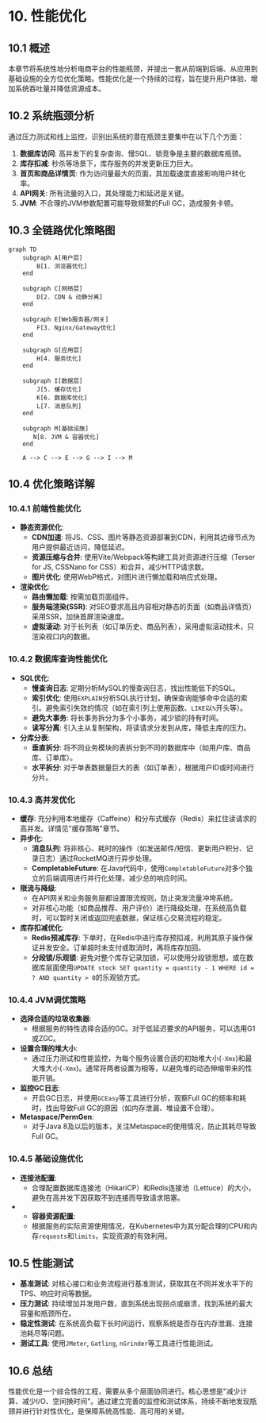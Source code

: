 # 10. 性能优化

## 10.1 概述

本章节将系统性地分析电商平台的性能瓶颈，并提出一套从前端到后端、从应用到基础设施的全方位优化策略。性能优化是一个持续的过程，旨在提升用户体验、增加系统吞吐量并降低资源成本。

## 10.2 系统瓶颈分析

通过压力测试和线上监控，识别出系统的潜在瓶颈主要集中在以下几个方面：
1.  **数据库访问**: 高并发下的复杂查询、慢SQL、锁竞争是主要的数据库瓶颈。
2.  **库存扣减**: 秒杀等场景下，库存服务的并发更新压力巨大。
3.  **首页和商品详情页**: 作为访问量最大的页面，其加载速度直接影响用户转化率。
4.  **API网关**: 所有流量的入口，其处理能力和延迟是关键。
5.  **JVM**: 不合理的JVM参数配置可能导致频繁的Full GC，造成服务卡顿。

## 10.3 全链路优化策略图

```mermaid
graph TD
    subgraph A[用户层]
        B[1. 浏览器优化]
    end

    subgraph C[网络层]
        D[2. CDN & 动静分离]
    end
    
    subgraph E[Web服务器/网关]
        F[3. Nginx/Gateway优化]
    end

    subgraph G[应用层]
        H[4. 服务优化]
    end

    subgraph I[数据层]
        J[5. 缓存优化]
        K[6. 数据库优化]
        L[7. 消息队列]
    end
    
    subgraph M[基础设施]
       N[8. JVM & 容器优化]
    end

    A --> C --> E --> G --> I --> M
```

## 10.4 优化策略详解

### 10.4.1 前端性能优化

-   **静态资源优化**:
    -   **CDN加速**: 将JS、CSS、图片等静态资源部署到CDN，利用其边缘节点为用户提供最近访问，降低延迟。
    -   **资源压缩与合并**: 使用Vite/Webpack等构建工具对资源进行压缩（Terser for JS, CSSNano for CSS）和合并，减少HTTP请求数。
    -   **图片优化**: 使用WebP格式，对图片进行懒加载和响应式处理。
-   **渲染优化**:
    -   **路由懒加载**: 按需加载页面组件。
    -   **服务端渲染(SSR)**: 对SEO要求高且内容相对静态的页面（如商品详情页）采用SSR，加快首屏渲染速度。
    -   **虚拟滚动**: 对于长列表（如订单历史、商品列表），采用虚拟滚动技术，只渲染视口内的数据。

### 10.4.2 数据库查询性能优化

-   **SQL优化**:
    -   **慢查询日志**: 定期分析MySQL的慢查询日志，找出性能低下的SQL。
    -   **索引优化**: 使用`EXPLAIN`分析SQL执行计划，确保查询能够命中合适的索引。避免索引失效的情况（如在索引列上使用函数、`LIKE`以`%`开头等）。
    -   **避免大事务**: 将长事务拆分为多个小事务，减少锁的持有时间。
    -   **读写分离**: 引入主从复制架构，将读请求分发到从库，降低主库的压力。
-   **分库分表**:
    -   **垂直拆分**: 将不同业务模块的表拆分到不同的数据库中（如用户库、商品库、订单库）。
    -   **水平拆分**: 对于单表数据量巨大的表（如订单表），根据用户ID或时间进行分片。

### 10.4.3 高并发优化

-   **缓存**: 充分利用本地缓存（Caffeine）和分布式缓存（Redis）来扛住读请求的高并发。详情见"缓存策略"章节。
-   **异步化**:
    -   **消息队列**: 将非核心、耗时的操作（如发送邮件/短信、更新用户积分、记录日志）通过RocketMQ进行异步处理。
    -   **CompletableFuture**: 在Java代码中，使用`CompletableFuture`对多个独立的后端调用进行并行化处理，减少总的响应时间。
-   **限流与降级**:
    -   在API网关和业务服务层都设置限流规则，防止突发流量冲垮系统。
    -   对非核心功能（如商品推荐、用户评价）进行降级处理，在系统高负载时，可以暂时关闭或返回兜底数据，保证核心交易流程的稳定。
-   **库存扣减优化**:
    -   **Redis预减库存**: 下单时，在Redis中进行库存预扣减，利用其原子操作保证并发安全。订单超时未支付或取消时，再将库存加回。
    -   **分段锁/乐观锁**: 避免对整个库存记录加锁，可以使用分段锁思想，或在数据库层面使用`UPDATE stock SET quantity = quantity - 1 WHERE id = ? AND quantity > 0`的乐观锁方式。

### 10.4.4 JVM调优策略

-   **选择合适的垃圾收集器**:
    -   根据服务的特性选择合适的GC。对于低延迟要求的API服务，可以选用G1或ZGC。
-   **设置合理的堆大小**:
    -   通过压力测试和性能监控，为每个服务设置合适的初始堆大小(`-Xms`)和最大堆大小(`-Xmx`)。通常将两者设置为相等，以避免堆的动态伸缩带来的性能开销。
-   **监控GC日志**:
    -   开启GC日志，并使用`GCEasy`等工具进行分析，观察Full GC的频率和耗时，找出导致Full GC的原因（如内存泄漏、堆设置不合理）。
-   **Metaspace/PermGen**:
    -   对于Java 8及以后的版本，关注Metaspace的使用情况，防止其耗尽导致Full GC。

### 10.4.5 基础设施优化

-   **连接池配置**:
    -   合理配置数据库连接池（HikariCP）和Redis连接池（Lettuce）的大小，避免在高并发下因获取不到连接而导致请求阻塞。
-   - **容器资源配置**:
    -   根据服务的实际资源使用情况，在Kubernetes中为其分配合理的CPU和内存`requests`和`limits`，实现资源的有效利用。

## 10.5 性能测试

-   **基准测试**: 对核心接口和业务流程进行基准测试，获取其在不同并发水平下的TPS、响应时间等数据。
-   **压力测试**: 持续增加并发用户数，直到系统出现拐点或崩溃，找到系统的最大容量和瓶颈所在。
-   **稳定性测试**: 在系统高负载下长时间运行，观察系统是否存在内存泄漏、连接池耗尽等问题。
-   **测试工具**: 使用`JMeter`, `Gatling`, `nGrinder`等工具进行性能测试。

## 10.6 总结

性能优化是一个综合性的工程，需要从多个层面协同进行。核心思想是"减少计算、减少I/O、空间换时间"。通过建立完善的监控和测试体系，持续不断地发现瓶颈并进行针对性优化，是保障系统高性能、高可用的关键。 